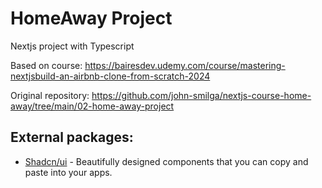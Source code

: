 # HomeAway Project

Nextjs project with Typescript

Based on course:
https://bairesdev.udemy.com/course/mastering-nextjsbuild-an-airbnb-clone-from-scratch-2024

Original repository:
https://github.com/john-smilga/nextjs-course-home-away/tree/main/02-home-away-project


## External packages:

- [Shadcn/ui](https://ui.shadcn.com/) - Beautifully designed components that you can copy and paste into your apps.